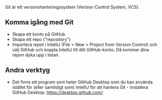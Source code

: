 Git är ett versonshanteringssystem (Version Control System, VCS). 

## Komma igång med Git

* Skapa ett konto på GitHub
* Skapa ett repo ("repository")
* Importera repot i IntelliJ (File > New > Project from Version Control) och välj GitHub och koppla IntelliJ till ditt GitHub-konto. Då kommer dina repon dyka upp i listan.

## Andra verktyg

* Det finns ett program som heter GitHub Desktop som du kan använda istället för (eller samtidigt som) IntelliJ för att hantera Git - installera GitHub Desktop: https://desktop.github.com/